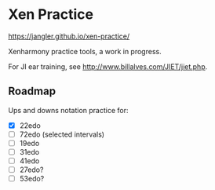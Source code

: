 # Xen Practice

<https://jangler.github.io/xen-practice/>

Xenharmony practice tools, a work in progress.

For JI ear training, see <http://www.billalves.com/JIET/jiet.php>.

## Roadmap

Ups and downs notation practice for:

- [x] 22edo
- [ ] 72edo (selected intervals)
- [ ] 19edo
- [ ] 31edo
- [ ] 41edo
- [ ] 27edo?
- [ ] 53edo?
